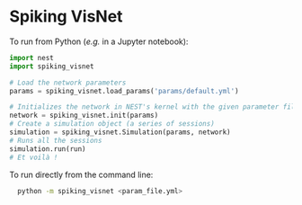 # Spiking VisNet

To run from Python (_e.g._ in a Jupyter notebook):

```python
import nest
import spiking_visnet

# Load the network parameters
params = spiking_visnet.load_params('params/default.yml')

# Initializes the network in NEST's kernel with the given parameter file
network = spiking_visnet.init(params)
# Create a simulation object (a series of sessions)
simulation = spiking_visnet.Simulation(params, network)
# Runs all the sessions
simulation.run(run)
# Et voilà !
```

To run directly from the command line:

```bash
  python -m spiking_visnet <param_file.yml>
```
